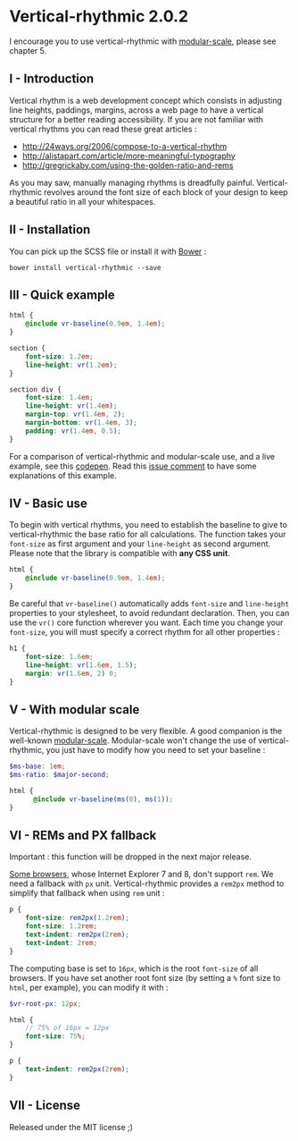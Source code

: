 Vertical-rhythmic 2.0.2
=======================

I encourage you to use vertical-rhythmic with [modular-scale](https://github.com/modularscale/modularscale-sass), please see chapter 5.

I - Introduction
----------------

Vertical rhythm is a web development concept which consists in adjusting line heights, paddings, margins, across a web page to have a vertical structure for a better reading accessibility. If you are not familiar with vertical rhythms you can read these great articles :

- http://24ways.org/2006/compose-to-a-vertical-rhythm
- http://alistapart.com/article/more-meaningful-typography
- http://gregrickaby.com/using-the-golden-ratio-and-rems

As you may saw, manually managing rhythms is dreadfully painful. Vertical-rhythmic revolves around the font size of each block of your design to keep a beautiful ratio in all your whitespaces.

II - Installation
-----------------

You can pick up the SCSS file or install it with [Bower](http://bower.io) :

```
bower install vertical-rhythmic --save
```

III - Quick example
-------------------

```scss
html {
	@include vr-baseline(0.9em, 1.4em);
}

section {
	font-size: 1.2em;
	line-height: vr(1.2em);
}

section div {
	font-size: 1.4em;
	line-height: vr(1.4em);
	margin-top: vr(1.4em, 2);
	margin-bottom: vr(1.4em, 3);
	padding: vr(1.4em, 0.5);
}
```

For a comparison of vertical-rhythmic and modular-scale use, and a live example, see this [codepen](http://codepen.io/pyrsmk/pen/PNeJgg). Read this [issue comment](https://github.com/pyrsmk/vertical-rhythmic/issues/5#issuecomment-211293872) to have some explanations of this example.

IV - Basic use
--------------

To begin with vertical rhythms, you need to establish the baseline to give to vertical-rhythmic the base ratio for all calculations. The function takes your `font-size` as first argument and your `line-height` as second argument. Please note that the library is compatible with __any CSS unit__.

```scss
html {
	@include vr-baseline(0.9em, 1.4em);
}
```

Be careful that `vr-baseline()` automatically adds `font-size` and `line-height` properties to your stylesheet, to avoid redundant declaration. Then, you can use the `vr()` core function wherever you want. Each time you change your `font-size`, you will must specify a correct rhythm for all other properties :

```scss
h1 {
	font-size: 1.6em;
	line-height: vr(1.6em, 1.5);
	margin: vr(1.6em, 2) 0;
}
```

V - With modular scale
----------------------

Vertical-rhythmic is designed to be very flexible. A good companion is the well-known [modular-scale](https://github.com/Team-Sass/modular-scale). Modular-scale won't change the use of vertical-rhythmic, you just have to modify how you need to set your baseline :

```scss
$ms-base: 1em;
$ms-ratio: $major-second;

html {
	  @include vr-baseline(ms(0), ms(1));
}
```

VI - REMs and PX fallback
-------------------------

Important : this function will be dropped in the next major release.

[Some browsers](http://caniuse.com/#feat=rem), whose Internet Explorer 7 and 8, don't support `rem`. We need a fallback with `px` unit. Vertical-rhythmic provides a `rem2px` method to simplify that fallback when using `rem` unit :

```scss
p {
	font-size: rem2px(1.2rem);
	font-size: 1.2rem;
	text-indent: rem2px(2rem);
	text-indent: 2rem;
}
```

The computing base is set to `16px`, which is the root `font-size` of all browsers. If you have set another root font size (by setting a `%` font size to `html`, per example), you can modify it with :

```scss
$vr-root-px: 12px;

html {
	// 75% of 16px = 12px
	font-size: 75%;
}

p {
	text-indent: rem2px(2rem);
}
```

VII - License
-------------

Released under the MIT license ;)
